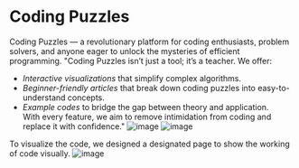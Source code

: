 # Coding Puzzles
Coding Puzzles — a revolutionary platform for coding enthusiasts, problem solvers, and anyone eager to unlock the mysteries of efficient programming.
"Coding Puzzles isn’t just a tool; it’s a teacher. We offer:  
- *Interactive visualizations* that simplify complex algorithms.  
- *Beginner-friendly articles* that break down coding puzzles into easy-to-understand concepts.  
- *Example codes* to bridge the gap between theory and application.  
With every feature, we aim to remove intimidation from coding and replace it with confidence."
![image](https://github.com/user-attachments/assets/085d878b-df8a-405f-80cb-3de4032a3b42)
![image](https://github.com/user-attachments/assets/de4a5a24-7474-4310-a248-c2f6bc7c2d8a)

To visualize the code, we designed a designated page to show the working of code visually.
![image](https://github.com/user-attachments/assets/21f0003f-b5d4-4670-80a9-91c5a48bde97)
